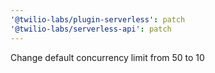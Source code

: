 ```yaml
---
'@twilio-labs/plugin-serverless': patch
'@twilio-labs/serverless-api': patch
---
```


Change default concurrency limit from 50 to 10
